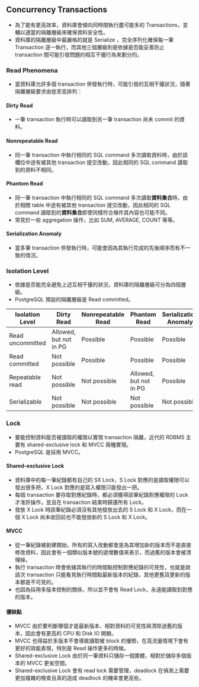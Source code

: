 ## Concurrency Transactions
- 為了能有更高效率，資料庫會傾向同時間執行盡可能多的 Transactions，並輔以適當的隔離層級來確保資料安全性。
- 資料庫的隔離層級中最嚴格的就是 Serialize ，完全序列化確保每一筆 Transaction 逐一執行，而其他三個層級則是依據是否能妥善防止 transaction 間可能引發問題的相互干擾行為來劃分的。

### Read Phenomena
- 當資料庫允許多個 transaction 併發執行時，可能引發的互相干擾狀況，隨著隔離層級要求由低至高排列：

#### Dirty Read
- 一筆 transaction 執行時可以讀取到另一筆 transaction 尚未 commit 的資料。

#### Nonrepeatable Read
- 同一筆 transaction 中執行相同的 SQL command 多次讀取資料時，由於該欄位中途有被其他 transaction 提交改動，因此相同的 SQL command 讀取到的資料不相同。

#### Phantom Read
- 同一筆 transaction 中執行相同的 SQL command 多次讀取**資料集合**時，由於相關 table 中途有被其他 transaction 提交改動，因此相同的 SQL command 讀取到的**資料集合**即使同樣符合條件其內容也可能不同。
- 常見於一些 aggregation 操作，比如 SUM, AVERAGE, COUNT 等等。

#### Serialization Anomaly
- 當多筆 transaction 併發執行時，可能會因為其執行完成的先後順序而有不一致的情況。

### Isolation Level
- 依據是否能完全避免上述互相干擾的狀況，資料庫的隔離層級可分為四個層級。
- PostgreSQL 預設的隔離層級是 Read committed。

|Isolation Level|Dirty Read|Nonrepeatable Read|Phantom Read|Serialization Anomaly|
|-|-|-|-|-|
|Read uncommitted|Allowed, but not in PG|Possible|Possible|Possible|
|Read committed|Not possible|Possible|Possible|Possible|
|Repeatable read|Not possible|Not possible|Allowed, but not in PG|Possible|
|Serializable|Not possible|Not possible|Not possible|Not possible|

### Lock
- 要能控制資料能否被讀取的權限以實現 transaction 隔離，近代的 RDBMS 主要有 shared-exclusive lock 和 MVCC 兩種實現。
- PostgreSQL 是採用 MVCC。

#### Shared-exclusive Lock
- 資料庫中的每一筆紀錄都有自己的 SX Lock，S Lock 對應的是讀取權限可以發出很多把，X Lock 對應的是寫入權限只能發出一把。
- 每個 transaction 要存取對應紀錄時，都必須獲得該筆紀錄對應權限的 Lock 才准許操作，並且在 transaction 結束時歸還所有 Lock。
- 發放 X Lock 時該筆紀錄必須沒有其他發放出去的 S Lock 和 X Lock，而在一個 X Lock 尚未收回前也不能發放新的 S Lock 和 X Lock。

#### MVCC
- 從一筆紀錄被創建開始，所有的寫入改動都會是為其增加新的版本而不是直接修改資料，因此會有一個類似版本號的遞增數值來表示，而過舊的版本會被清理掉。
- 執行 transaction 時會依據其執行的時間點控制對應紀錄的可見性，也就是說該次 transaction 只能看見執行時間點最新版本的紀錄，其他更舊貨更新的版本都是不可見的。
- 也因為採用多版本控制的關係，所以並不會有 Read Lock，永遠能讀取到對應的版本。

#### 優缺點
- MVCC 由於要判斷哪個才是最新版本、相對資料的可見性與清除過舊的版本，因此會有更高的 CPU 和 Disk IO 開銷。
- MVCC 也得益於多版本不會導致讀取被 block 的優勢，在高流量情境下會有更好的效能表現，特別是 Read 操作更多的時候。
- Shared-exclusive Lock 由於同一筆資料只儲存一個實體，相對於儲存多個版本的 MVCC 更省空間。
- Shared-exclusive Lock 會有 read lock 需要管理，deadlock 在偵測上需要更加複雜的檢查且真的造成 deadlock 的機率會更高些。
